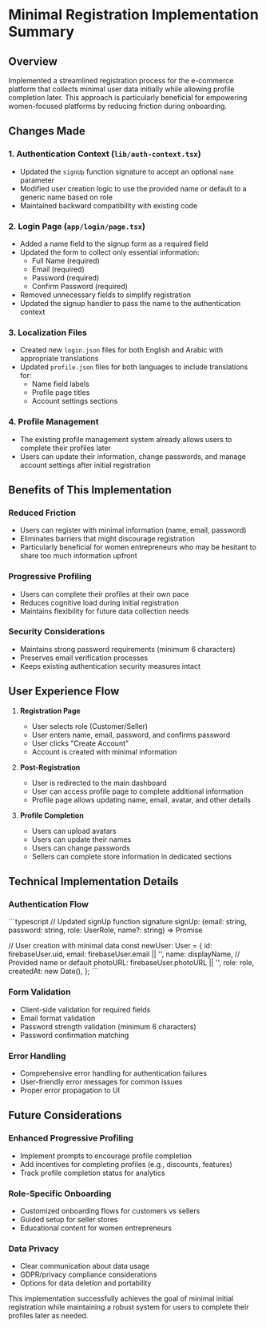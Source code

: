 # Minimal Registration Implementation Summary

## Overview
Implemented a streamlined registration process for the e-commerce platform that collects minimal user data initially while allowing profile completion later. This approach is particularly beneficial for empowering women-focused platforms by reducing friction during onboarding.

## Changes Made

### 1. Authentication Context (`lib/auth-context.tsx`)
- Updated the `signUp` function signature to accept an optional `name` parameter
- Modified user creation logic to use the provided name or default to a generic name based on role
- Maintained backward compatibility with existing code

### 2. Login Page (`app/login/page.tsx`)
- Added a name field to the signup form as a required field
- Updated the form to collect only essential information:
  - Full Name (required)
  - Email (required)
  - Password (required)
  - Confirm Password (required)
- Removed unnecessary fields to simplify registration
- Updated the signup handler to pass the name to the authentication context

### 3. Localization Files
- Created new `login.json` files for both English and Arabic with appropriate translations
- Updated `profile.json` files for both languages to include translations for:
  - Name field labels
  - Profile page titles
  - Account settings sections

### 4. Profile Management
- The existing profile management system already allows users to complete their profiles later
- Users can update their information, change passwords, and manage account settings after initial registration

## Benefits of This Implementation

### Reduced Friction
- Users can register with minimal information (name, email, password)
- Eliminates barriers that might discourage registration
- Particularly beneficial for women entrepreneurs who may be hesitant to share too much information upfront

### Progressive Profiling
- Users can complete their profiles at their own pace
- Reduces cognitive load during initial registration
- Maintains flexibility for future data collection needs

### Security Considerations
- Maintains strong password requirements (minimum 6 characters)
- Preserves email verification processes
- Keeps existing authentication security measures intact

## User Experience Flow

1. **Registration Page**
   - User selects role (Customer/Seller)
   - User enters name, email, password, and confirms password
   - User clicks "Create Account"
   - Account is created with minimal information

2. **Post-Registration**
   - User is redirected to the main dashboard
   - User can access profile page to complete additional information
   - Profile page allows updating name, email, avatar, and other details

3. **Profile Completion**
   - Users can upload avatars
   - Users can update their names
   - Users can change passwords
   - Sellers can complete store information in dedicated sections

## Technical Implementation Details

### Authentication Flow
\`\`\`typescript
// Updated signUp function signature
signUp: (email: string, password: string, role: UserRole, name?: string) => Promise<boolean>

// User creation with minimal data
const newUser: User = {
  id: firebaseUser.uid,
  email: firebaseUser.email || '',
  name: displayName, // Provided name or default
  photoURL: firebaseUser.photoURL || '',
  role: role,
  createdAt: new Date(),
};
\`\`\`

### Form Validation
- Client-side validation for required fields
- Email format validation
- Password strength validation (minimum 6 characters)
- Password confirmation matching

### Error Handling
- Comprehensive error handling for authentication failures
- User-friendly error messages for common issues
- Proper error propagation to UI

## Future Considerations

### Enhanced Progressive Profiling
- Implement prompts to encourage profile completion
- Add incentives for completing profiles (e.g., discounts, features)
- Track profile completion status for analytics

### Role-Specific Onboarding
- Customized onboarding flows for customers vs sellers
- Guided setup for seller stores
- Educational content for women entrepreneurs

### Data Privacy
- Clear communication about data usage
- GDPR/privacy compliance considerations
- Options for data deletion and portability

This implementation successfully achieves the goal of minimal initial registration while maintaining a robust system for users to complete their profiles later as needed.
